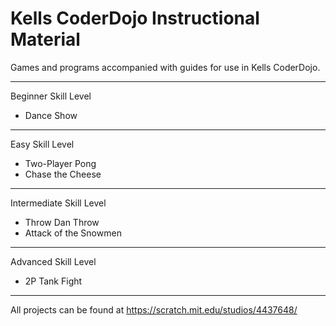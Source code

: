 # Kells CoderDojo Instructional Material

Games and programs accompanied with guides for use in Kells CoderDojo.

----
Beginner Skill Level
* Dance Show
----
Easy Skill Level
* Two-Player Pong
* Chase the Cheese
----
Intermediate Skill Level
* Throw Dan Throw
* Attack of the Snowmen
----
Advanced Skill Level
* 2P Tank Fight
----

All projects can be found at https://scratch.mit.edu/studios/4437648/

